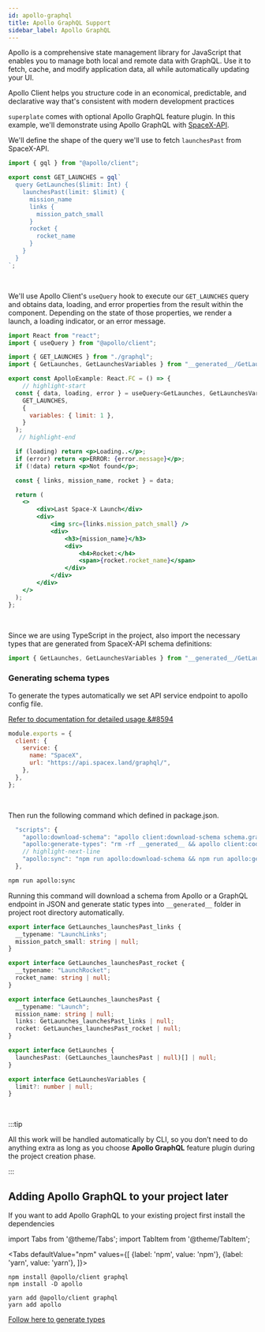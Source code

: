 ```yaml
---
id: apollo-graphql
title: Apollo GraphQL Support
sidebar_label: Apollo GraphQL
---
```


Apollo is a comprehensive state management library for JavaScript that enables you to manage both local and remote data with GraphQL. Use it to fetch, cache, and modify application data, all while automatically updating your UI.

Apollo Client helps you structure code in an economical, predictable, and declarative way that's consistent with modern development practices

`superplate` comes with optional Apollo GraphQL feature plugin. In this example, we'll demonstrate using Apollo GraphQL with [SpaceX-API](https://github.com/r-spacex/SpaceX-API).



We'll define the shape of the query we'll use to fetch `launchesPast` from SpaceX-API.

```jsx title="components/apolloExample/graphql.ts"
import { gql } from "@apollo/client";

export const GET_LAUNCHES = gql`
  query GetLaunches($limit: Int) {
    launchesPast(limit: $limit) {
      mission_name
      links {
        mission_patch_small
      }
      rocket {
        rocket_name
      }
    }
  }
`;
```
<br/>

We'll use Apollo Client's `useQuery` hook to execute our `GET_LAUNCHES` query and obtains data, loading, and error properties from the result within the component. Depending on the state of those properties, we render a launch, a loading indicator, or an error message.

```jsx title="components/apolloExample/index.tsx"
import React from "react";
import { useQuery } from "@apollo/client";

import { GET_LAUNCHES } from "./graphql";
import { GetLaunches, GetLaunchesVariables } from "__generated__/GetLaunches.ts";

export const ApolloExample: React.FC = () => {
	// highlight-start
  const { data, loading, error } = useQuery<GetLaunches, GetLaunchesVariables>(
    GET_LAUNCHES,
    {
      variables: { limit: 1 },
    }
  );
   // highlight-end

  if (loading) return <p>Loading..</p>;
  if (error) return <p>ERROR: {error.message}</p>;
  if (!data) return <p>Not found</p>;

  const { links, mission_name, rocket } = data;

  return (
    <>
        <div>Last Space-X Launch</div>
        <div>
            <img src={links.mission_patch_small} />
            <div>
                <h3>{mission_name}</h3>
                <div>
                    <h4>Rocket:</h4>
                    <span>{rocket.rocket_name}</span>
                </div>
            </div>
        </div>
    </>
  );
};
```
<br/>

Since we are using TypeScript in the project, also import the necessary types that are generated from SpaceX-API schema definitions:
```jsx title="components/apolloExample/index.tsx"
import { GetLaunches, GetLaunchesVariables } from "__generated__/GetLaunches.ts";
```


### Generating schema types

To generate the types automatically we set API service endpoint to apollo config file.

[Refer to  documentation for detailed usage  &#8594](https://www.apollographql.com/docs/devtools/apollo-config/#client-projects)


```js title="apollo.config.js"
module.exports = {
  client: {
    service: {
      name: "SpaceX",
      url: "https://api.spacex.land/graphql/",
    },
  },
};
```
<br/>

Then run the following command which defined in package.json.  

```js title="package.json"
  "scripts": {
    "apollo:download-schema": "apollo client:download-schema schema.graphql",
	"apollo:generate-types": "rm -rf __generated__ && apollo client:codegen --target typescript --outputFlat",
	// highlight-next-line
    "apollo:sync": "npm run apollo:download-schema && npm run apollo:generate-types"
  },
```

```bash
npm run apollo:sync
```


Running this command will download a schema from Apollo or a GraphQL endpoint in JSON and generate static types into `__generated__` folder in project root directory automatically.


```ts title="__generated__/GetLaunches.ts"
export interface GetLaunches_launchesPast_links {
  __typename: "LaunchLinks";
  mission_patch_small: string | null;
}

export interface GetLaunches_launchesPast_rocket {
  __typename: "LaunchRocket";
  rocket_name: string | null;
}

export interface GetLaunches_launchesPast {
  __typename: "Launch";
  mission_name: string | null;
  links: GetLaunches_launchesPast_links | null;
  rocket: GetLaunches_launchesPast_rocket | null;
}

export interface GetLaunches {
  launchesPast: (GetLaunches_launchesPast | null)[] | null;
}

export interface GetLaunchesVariables {
  limit?: number | null;
}
```

<br/>

:::tip

All this work will be handled automatically by CLI, so you don’t need to do anything extra as long as you choose **Apollo GraphQL** feature plugin during the project creation phase.

:::


## Adding Apollo GraphQL to your project later

If you want to add Apollo GraphQL to your existing project first install the dependencies


import Tabs from '@theme/Tabs';
import TabItem from '@theme/TabItem';

<Tabs
  defaultValue="npm"
  values={[
    {label: 'npm', value: 'npm'},
    {label: 'yarn', value: 'yarn'},
  ]}>
  <TabItem value="npm">

```
npm install @apollo/client graphql
npm install -D apollo
```
  </TabItem>
  
  <TabItem value="yarn">

```
yarn add @apollo/client graphql
yarn add apollo
```
  </TabItem>
</Tabs>


[Follow here to generate types](#generating-schema-types) 